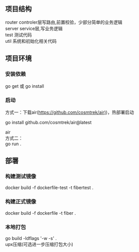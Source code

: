 <a name="YVSBY"></a>
## 项目结构
router controler层写路由,前置校验，少部分简单的业务逻辑<br />server service层,写业务逻辑<br />test 测试代码<br />util 系统和初始化相关代码
<a name="hhs9E"></a>
## 项目环境
<a name="tqDxu"></a>
### 安装依赖
go get 或 go install
<a name="c7UlQ"></a>
### 启动
方式一：下载air([https://github.com/cosmtrek/air)](https://github.com/cosmtrek/air))，热部署启动<br />

go install github.com/cosmtrek/air@latest <br />

air<br />方式二：<br />go run .

<a name="ka6CV"></a>
## 部署
<a name="fd8wE"></a>
### 构建测试镜像
docker build -f dockerfile-test -t fibertest .
<a name="LsvlL"></a>
### 构建正式镜像
docker build -f dockerfile -t fiber .

<a name="JAkhv"></a>
### 本地打包
go build -ldflags '-w -s' .<br />upx压缩(可选进一步压缩打包大小)
